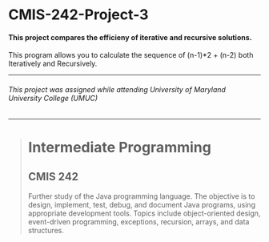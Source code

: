 # CMIS-242-Project-3
#### This project compares the efficieny of iterative and recursive solutions.

This program allows you to calculate the sequence of (n-1)*2 + (n-2) both Iteratively and Recursively.

---
###### This project was assigned while attending University of Maryland University College (UMUC)
---

><h1>Intermediate Programming</h1>
><h2>CMIS 242</h2>
><p>Further study of the Java programming language. The objective is to design, implement, test, debug, and document Java programs, using appropriate development tools. Topics include object-oriented design, event-driven programming, exceptions, recursion, arrays, and data structures.</p>

